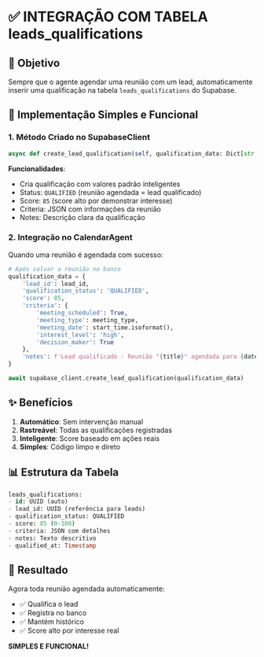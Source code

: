 # ✅ INTEGRAÇÃO COM TABELA leads_qualifications

## 🎯 Objetivo

Sempre que o agente agendar uma reunião com um lead, automaticamente inserir uma qualificação na tabela `leads_qualifications` do Supabase.

## 🔧 Implementação Simples e Funcional

### 1. Método Criado no SupabaseClient

```python
async def create_lead_qualification(self, qualification_data: Dict[str, Any]) -> Dict[str, Any]:
```

**Funcionalidades**:
- Cria qualificação com valores padrão inteligentes
- Status: `QUALIFIED` (reunião agendada = lead qualificado)
- Score: `85` (score alto por demonstrar interesse)
- Criteria: JSON com informações da reunião
- Notes: Descrição clara da qualificação

### 2. Integração no CalendarAgent

Quando uma reunião é agendada com sucesso:

```python
# Após salvar a reunião no banco
qualification_data = {
    'lead_id': lead_id,
    'qualification_status': 'QUALIFIED',
    'score': 85,
    'criteria': {
        'meeting_scheduled': True,
        'meeting_type': meeting_type,
        'meeting_date': start_time.isoformat(),
        'interest_level': 'high',
        'decision_maker': True
    },
    'notes': f'Lead qualificado - Reunião "{title}" agendada para {date} às {time}'
}

await supabase_client.create_lead_qualification(qualification_data)
```

## ✨ Benefícios

1. **Automático**: Sem intervenção manual
2. **Rastreável**: Todas as qualificações registradas
3. **Inteligente**: Score baseado em ações reais
4. **Simples**: Código limpo e direto

## 📊 Estrutura da Tabela

```sql
leads_qualifications:
- id: UUID (auto)
- lead_id: UUID (referência para leads)
- qualification_status: QUALIFIED
- score: 85 (0-100)
- criteria: JSON com detalhes
- notes: Texto descritivo
- qualified_at: Timestamp
```

## 🚀 Resultado

Agora toda reunião agendada automaticamente:
- ✅ Qualifica o lead
- ✅ Registra no banco
- ✅ Mantém histórico
- ✅ Score alto por interesse real

**SIMPLES E FUNCIONAL!**